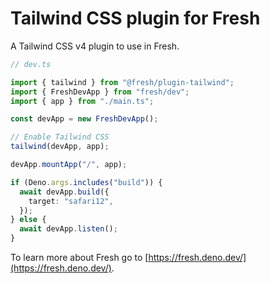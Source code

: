 # Tailwind CSS plugin for Fresh

A Tailwind CSS v4 plugin to use in Fresh.

```ts
// dev.ts

import { tailwind } from "@fresh/plugin-tailwind";
import { FreshDevApp } from "fresh/dev";
import { app } from "./main.ts";

const devApp = new FreshDevApp();

// Enable Tailwind CSS
tailwind(devApp, app);

devApp.mountApp("/", app);

if (Deno.args.includes("build")) {
  await devApp.build({
    target: "safari12",
  });
} else {
  await devApp.listen();
}
```

To learn more about Fresh go to
[https://fresh.deno.dev/](https://fresh.deno.dev/).
